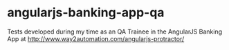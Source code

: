 # angularjs-banking-app-qa
Tests developed during my time as an QA Trainee in the AngularJS Banking App at http://www.way2automation.com/angularjs-protractor/
